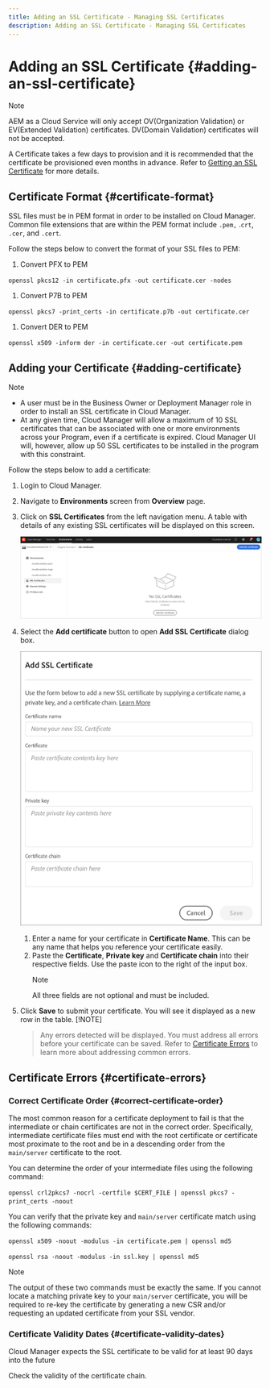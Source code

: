 ```yaml
---
title: Adding an SSL Certificate - Managing SSL Certificates
description: Adding an SSL Certificate - Managing SSL Certificates
---
```


# Adding an SSL Certificate {#adding-an-ssl-certificate}

>[!NOTE]
>AEM as a Cloud Service will only accept OV(Organization Validation) or EV(Extended Validation) certificates. DV(Domain Validation) certificates will not be accepted.

A Certificate takes a few days to provision and it is recommended that the certificate be provisioned even months in advance. Refer to [Getting an SSL Certificate](/help/implementing/cloud-manager/managing-ssl-certifications/get-ssl-certificate.md) for more details.

## Certificate Format {#certificate-format}

SSL files must be in PEM format in order to be installed on Cloud Manager. Common file extensions that are within the PEM format include `.pem,` .`crt`, `.cer`, and `.cert`. 

Follow the steps below to convert the format of your SSL files to PEM:

1. Convert PFX to PEM

  `openssl pkcs12 -in certificate.pfx -out certificate.cer -nodes`

1. Convert P7B to PEM

  `openssl pkcs7 -print_certs -in certificate.p7b -out certificate.cer`

1. Convert DER to PEM

  `openssl x509 -inform der -in certificate.cer -out certificate.pem`

## Adding your Certificate {#adding-certificate}

>[!NOTE]
>* A user must be in the Business Owner or Deployment Manager role in order to install an SSL certificate in Cloud Manager.
>* At any given time, Cloud Manager will allow a maximum of 10 SSL certificates that can be associated with one or more environments across your Program, even if a certificate is expired. Cloud Manager UI will, however, allow up 50 SSL certificates to be installed in the program with this constraint.

Follow the steps below to add a certificate:

1. Login to Cloud Manager.
1. Navigate to **Environments** screen from **Overview** page.
1. Click on **SSL Certificates** from the left navigation menu. A table with details of any existing SSL certificates will be displayed on this screen.

   ![](/help/implementing/cloud-manager/assets/ssl/ssl-cert-1.png)
1. Select the **Add certificate** button to open **Add SSL Certificate** dialog box.

   ![](/help/implementing/cloud-manager/assets/ssl/ssl-cert-2.png)
   1. Enter a name for your certificate in **Certificate Name**. This can be any name that helps you reference your certificate easily.
   1. Paste the **Certificate**, **Private key** and **Certificate chain** into their respective fields. Use the paste icon to the right of the input box. 
      >[!NOTE]
      >All three fields are not optional and must be included.
1. Click **Save** to submit your certificate. You will see it displayed as a new row in the table.
    [!NOTE]
    >Any errors detected will be displayed. You must address all errors before your certificate can be saved. Refer to [Certificate Errors](#certificate-errors) to learn more about addressing common errors.

## Certificate Errors {#certificate-errors}

### Correct Certificate Order {#correct-certificate-order}

The most common reason for a certificate deployment to fail is that the intermediate or chain certificates are not in the correct order. Specifically, intermediate certificate files must end with the root certificate or certificate most proximate to the root and be in a descending order from the `main/server` certificate to the root. 

You can determine the order of your intermediate files using the following command:

`openssl crl2pkcs7 -nocrl -certfile $CERT_FILE | openssl pkcs7 -print_certs -noout`

You can verify that the private key and `main/server` certificate match using the following commands:

`openssl x509 -noout -modulus -in certificate.pem | openssl md5`

`openssl rsa -noout -modulus -in ssl.key | openssl md5`

>[!NOTE]
>The output of these two commands must be exactly the same. If you cannot locate a matching private key to your `main/server` certificate, you will be required to re-key the certificate by generating a new CSR and/or requesting an updated certificate from your SSL vendor.

### Certificate Validity Dates {#certificate-validity-dates}

Cloud Manager expects the SSL certificate to be valid for at least 90 days into the future

Check the validity of the certificate chain.
